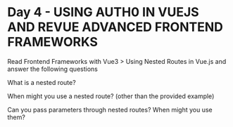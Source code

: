 # Day 4 - USING AUTH0 IN VUEJS AND REVUE ADVANCED FRONTEND FRAMEWORKS

Read Frontend Frameworks with Vue3 > Using Nested Routes in Vue.js and answer the following questions



What is a nested route?

When might you use a nested route? (other than the provided example)

Can you pass parameters through nested routes? When might you use them?